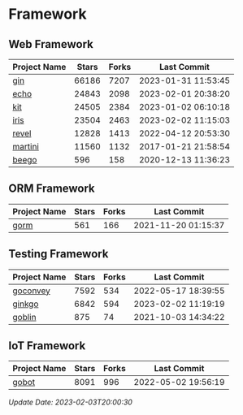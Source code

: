 # Framework

## Web Framework
| Project Name | Stars | Forks | Last Commit |
| ------------ | ----- | ----- | ----------- |
| [gin](https://github.com/gin-gonic/gin) | 66186 | 7207 | 2023-01-31 11:53:45 |
| [echo](https://github.com/labstack/echo) | 24843 | 2098 | 2023-02-01 20:38:20 |
| [kit](https://github.com/go-kit/kit) | 24505 | 2384 | 2023-01-02 06:10:18 |
| [iris](https://github.com/kataras/iris) | 23504 | 2463 | 2023-02-02 11:15:03 |
| [revel](https://github.com/revel/revel) | 12828 | 1413 | 2022-04-12 20:53:30 |
| [martini](https://github.com/go-martini/martini) | 11560 | 1132 | 2017-01-21 21:58:54 |
| [beego](https://github.com/astaxie/beego) | 596 | 158 | 2020-12-13 11:36:23 |

## ORM Framework
| Project Name | Stars | Forks | Last Commit |
| ------------ | ----- | ----- | ----------- |
| [gorm](https://github.com/jinzhu/gorm) | 561 | 166 | 2021-11-20 01:15:37 |

## Testing Framework
| Project Name | Stars | Forks | Last Commit |
| ------------ | ----- | ----- | ----------- |
| [goconvey](https://github.com/smartystreets/goconvey) | 7592 | 534 | 2022-05-17 18:39:55 |
| [ginkgo](https://github.com/onsi/ginkgo) | 6842 | 594 | 2023-02-02 11:19:19 |
| [goblin](https://github.com/franela/goblin) | 875 | 74 | 2021-10-03 14:34:22 |

## IoT Framework
| Project Name | Stars | Forks | Last Commit |
| ------------ | ----- | ----- | ----------- |
| [gobot](https://github.com/hybridgroup/gobot) | 8091 | 996 | 2022-05-02 19:56:19 |

*Update Date: 2023-02-03T20:00:30*